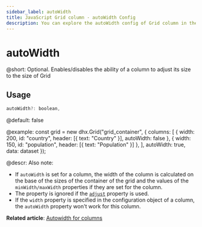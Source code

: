 ```yaml
---
sidebar_label: autoWidth
title: JavaScript Grid column - autoWidth Config 
description: You can explore the autoWidth config of Grid column in the documentation of the DHTMLX JavaScript UI library. Browse developer guides and API reference, try out code examples and live demos, and download a free 30-day evaluation version of DHTMLX Suite.
---
```


# autoWidth

@short: Optional. Enables/disables the ability of a column to adjust its size to the size of Grid

## Usage

~~~jsx
autoWidth?: boolean,
~~~

@default: false

@example:
const grid = new dhx.Grid("grid_container", {
    columns: [
        { width: 200, id: "country", header: [{ text: "Country" }], autoWidth: false },
        { width: 150, id: "population", header: [{ text: "Population" }] },
    ],
    autoWidth: true,
    data: dataset
});


@descr:
Also note:

- If `autoWidth` is set for a column, the width of the column is calculated on the base of the sizes of the container of the grid and the values of the `minWidth/maxWidth` properties if they are set for the column.
- The property is ignored if the [`adjust`](grid/configuration.md#autosize-for-columns) property is used.
- If the `width` property is specified in the configuration object of a column, the `autoWidth` property won't work for this column.

**Related article**: [Autowidth for columns](grid/configuration.md/#autowidth-for-columns)